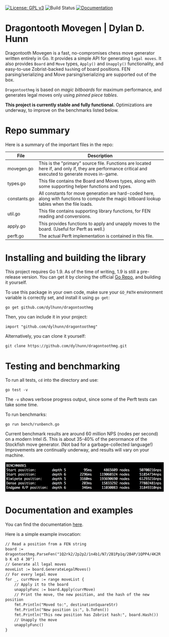 [![License: GPL v3](https://img.shields.io/badge/License-GPL%20v3-blue.svg)](http://www.gnu.org/licenses/gpl-3.0)
![Build Status](http://img.shields.io/travis/dylhunn/dragontooth-movegen.svg)
[![Documentation](https://img.shields.io/badge/Documentation-GoDoc-green.svg)](https://godoc.org/github.com/dylhunn/dragontoothmg)


Dragontooth Movegen | Dylan D. Hunn
==================================

Dragontooth Movegen is a fast, no-compromises chess move generator written entirely in Go. It provides a simple API for generating `legal moves`. It also provides `Board` and `Move` types, `Apply()` and `Unapply()` functionality, and easy-to-use Zobrist-backed `hash`ing of board positions. FEN parsing/serializing and Move parsing/serializing are supported out of the box.

`Dragontoothmg` is based on *magic bitboards* for maximum performance, and generates legal moves only using *pinned piece tables*.

**This project is currently stable and fully functional.** Optimizations are underway, to improve on the benchmarks listed below.

Repo summary
============

Here is a summary of the important files in the repo:

| **File**         | **Description**                                                                                                                                         |
|--------------|------------------------------------------------------------------------------------------------------------------------------------------------------|
| movegen.go   | This is the "primary" source file. Functions are located here if, and only if, they are performance critical and executed to generate moves in-game. |
| types.go     | This file contains the Board and Moves types, along with some supporting helper functions and types.                                                 |
| constants.go | All constants for move generation are hard-coded here, along with functions to compute the magic bitboard lookup tables when the file loads.         |
| util.go      | This file contains supporting library functions, for FEN reading and conversions.                                                                    |
| apply.go     | This provides functions to apply and unapply moves to the board. (Useful for Perft as well.)                                                         |
| perft.go     | The actual Perft implementation is contained in this file.                                                                                           |

Installing and building the library
===================================

This project requires Go 1.9. As of the time of writing, 1.9 is still a pre-release version. You can get it by cloning the official [Go Repo](https://github.com/golang/go), and building it yourself.

To use this package in your own code, make sure your `GO_PATH` environment variable is correctly set, and install it using `go get`:

    go get github.com/dylhunn/dragontoothmg

Then, you can include it in your project:

	import "github.com/dylhunn/dragontoothmg"

Alternatively, you can clone it yourself:

    git clone https://github.com/dylhunn/dragontoothmg.git

Testing and benchmarking
========================

To run all tests, `cd` into the directory and use:

	go test -v

The `-v` shows verbose progress output, since some of the Perft tests can take some time.

To run benchmarks:

	go run bench/runbench.go

Current benchmark results are around 60 million NPS (nodes per second) on a modern Intel i5. This is about 35-40% of the perormance of the Stockfish move generator. (Not bad for a garbage-collected language!) Improvements are continually underway, and results will vary on your machine.

![Sample Benchmark Results](/benchmarks.png?raw=true "Sample Benchmark Results")

Documentation and examples
==========================

You can find the documentation [here](https://godoc.org/github.com/dylhunn/dragontoothmg).

Here is a simple example invocation:

    // Read a position from a FEN string
    board := dragontoothmg.ParseFen("1Q2rk2/2p2p2/1n4b1/N7/2B1Pp1q/2B4P/1QPP4/4K2R b K e3 4 30")
    // Generate all legal moves
    moveList := board.GenerateLegalMoves()
    // For every legal move
    for _, currMove := range moveList {
        // Apply it to the board
        unapplyFunc := board.Apply(currMove)
        // Print the move, the new position, and the hash of the new position
        fmt.Println("Moved to:", destinationSquareStr)
        fmt.Println("New position is:", b.ToFen())
        fmt.Println("This new position has Zobrist hash:", board.Hash())
        // Unapply the move
        unapplyFunc()
    }